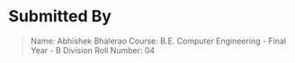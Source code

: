 # Submitted By
>Name: Abhishek Bhalerao
>Course: B.E. Computer Engineering - Final Year - B Division
>Roll Number: 04